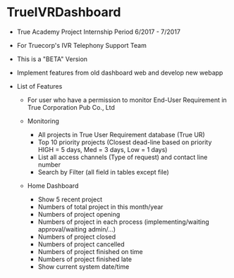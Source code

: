 # TrueIVRDashboard
  - True Academy Project Internship Period 6/2017 - 7/2017
  - For Truecorp's IVR Telephony Support Team
  - This is a "BETA" Version
  - Implement features from old dashboard web and develop new webapp
  
  - List of Features
    - For user who have a permission to monitor End-User Requirement in True Corporation Pub Co., Ltd

    - Monitoring
      - All projects in True User Requirement database (True UR)
      - Top 10 priority projects (Closest dead-line based on priority HIGH = 5 days, Med = 3 days, Low = 1 days)
      - List all access channels (Type of request) and contact line number
      - Search by Filter (all field in tables except file)

    - Home Dashboard
      - Show 5 recent project
      - Numbers of total project in this month/year 
      - Numbers of project opening
      - Numbers of project in each process (implementing/waiting approval/waiting admin/...)
      - Numbers of project closed
      - Numbers of project cancelled
      - Numbers of project finished on time
      - Numbers of project finished late
      - Show current system date/time
